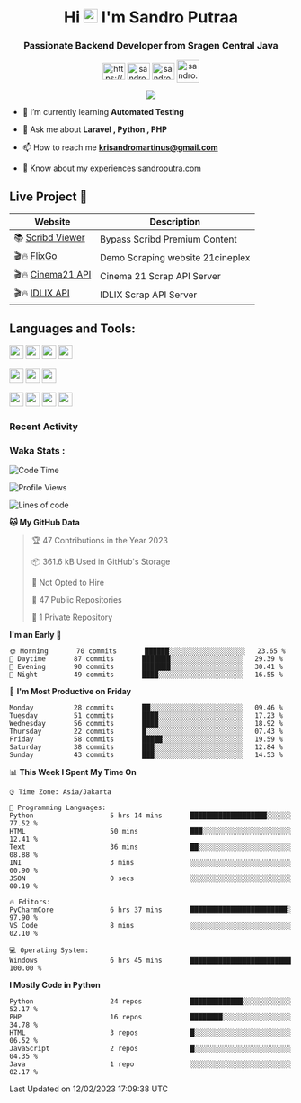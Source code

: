 

<h1 align="center">Hi <img src="https://media.giphy.com/media/hvRJCLFzcasrR4ia7z/giphy.gif" width="25px"> I'm Sandro Putraa</h1>
<h3 align="center">Passionate Backend Developer from Sragen Central Java</h3>

<p align="center">
    <a href="https://www.linkedin.com/in/sandro-putraa-34b80a19b/" target="blank"><img align="center" src="https://raw.githubusercontent.com/rahuldkjain/github-profile-readme-generator/master/src/images/icons/Social/linked-in-alt.svg" alt="https://www.linkedin.com/in/sandro-putraa-34b80a19b/" height="30" width="40" /></a>
    <a href="https://fb.com/sandro.putraaa" target="blank"><img align="center" src="https://raw.githubusercontent.com/rahuldkjain/github-profile-readme-generator/master/src/images/icons/Social/facebook.svg" alt="sandro.putraaa" height="30" width="40" /></a>
    <a href="https://instagram.com/sandro.putraa" target="blank"><img align="center" src="https://raw.githubusercontent.com/rahuldkjain/github-profile-readme-generator/master/src/images/icons/Social/instagram.svg" alt="sandro.putraa" height="30" width="40" /></a>
    <a href="https://wakatime.com/@sandrocods" target="blank"><img align="center" src="https://wakatime.com/static/img/wakatime-logo-text-vertical.png" alt="sandro.putraa" height="40" width="40" /></a>
   
</p>

<p align="center" style="p3">
<a href="https://github.com/antonkomarev/github-profile-views-counter">
    <img align="center"  src="https://komarev.com/ghpvc/?username=sandrocods&style=for-the-badge">
</a>

</p>



- 🌱 I’m currently learning **Automated Testing**

- 💬 Ask me about **Laravel , Python , PHP**

- 📫 How to reach me **krisandromartinus@gmail.com**

- 📄 Know about my experiences [sandroputra.com](https://sandroputra.com/)
 


## Live Project 🚀


| Website             | Description     |
| ----------------- | --- |
| 📚 [Scribd Viewer](http://sandroputraa.my.id/scribd/) | Bypass Scribd Premium Content |
| 🎬🔥 [FlixGo](https://testflsk.sandroputraa.com/) | Demo Scraping website 21cineplex  |
| 🎬🔥 [Cinema21 API](https://cinema-21-scrapper.vercel.app/) | Cinema 21 Scrap API Server |
| 🎬🔥 [IDLIX API](https://idlix-api.vercel.app/) | IDLIX Scrap API Server |



## Languages and Tools:

<img src="https://img.shields.io/badge/-Git-white?style=for-the-badge&logo=git" height="25" /></img>
<img src="https://img.shields.io/badge/-GitHub-white?style=for-the-badge&logo=github&logoColor=007ACC" height="25" /></img> <img src="https://img.shields.io/badge/-VS%20Code-white?style=for-the-badge&logo=visual-studio-code&logoColor=007ACC" height="25" /></img> <img src="https://img.shields.io/badge/-Pycharm-white?style=for-the-badge&logo=pycharm&logoColor=007ACC" height="25" /></img>

<img src="https://img.shields.io/badge/-Laravel-white?style=for-the-badge&logo=laravel&logoColor=007ACC" height="25" /></img>
<img src="https://img.shields.io/badge/-Flask-white?style=for-the-badge&logo=flask&logoColor=007ACC" height="25" /></img>
<img src="https://img.shields.io/badge/-Selenium-white?style=for-the-badge&logo=selenium&logoColor=007ACC" height="25" /></img>

<img src="https://img.shields.io/badge/-Python-white?style=for-the-badge&logo=python&logoColor=007ACC" height="25" /></img>
<img src="https://img.shields.io/badge/-Php-white?style=for-the-badge&logo=php&logoColor=007ACC" height="25" /></img>
<img src="https://img.shields.io/badge/-java-white?style=for-the-badge&logo=java&logoColor=007ACC" height="25" /></img>
<img src="https://img.shields.io/badge/-c++-white?style=for-the-badge&logo=c%2B%2B&logoColor=007ACC" height="25" /></img>



### Recent Activity
<!--START_SECTION:activity-->

<!--END_SECTION:activity-->

### Waka Stats :
<!--START_SECTION:waka-->
![Code Time](http://img.shields.io/badge/Code%20Time-498%20hrs%2054%20mins-blue)

![Profile Views](http://img.shields.io/badge/Profile%20Views-23-blue)

![Lines of code](https://img.shields.io/badge/From%20Hello%20World%20I%27ve%20Written-1%20Million%20lines%20of%20code-blue)

**🐱 My GitHub Data** 

> 🏆 47 Contributions in the Year 2023
 > 
> 📦 361.6 kB Used in GitHub's Storage 
 > 
> 🚫 Not Opted to Hire
 > 
> 📜 47 Public Repositories 
 > 
> 🔑 1 Private Repository 
 > 
**I'm an Early 🐤** 

```text
🌞 Morning       70 commits       ██████░░░░░░░░░░░░░░░░░░░   23.65 % 
🌆 Daytime       87 commits       ███████░░░░░░░░░░░░░░░░░░   29.39 % 
🌃 Evening       90 commits       ███████░░░░░░░░░░░░░░░░░░   30.41 % 
🌙 Night         49 commits       ████░░░░░░░░░░░░░░░░░░░░░   16.55 % 

```
📅 **I'm Most Productive on Friday** 

```text
Monday          28 commits       ██░░░░░░░░░░░░░░░░░░░░░░░   09.46 % 
Tuesday         51 commits       ████░░░░░░░░░░░░░░░░░░░░░   17.23 % 
Wednesday       56 commits       ████░░░░░░░░░░░░░░░░░░░░░   18.92 % 
Thursday        22 commits       █░░░░░░░░░░░░░░░░░░░░░░░░   07.43 % 
Friday          58 commits       █████░░░░░░░░░░░░░░░░░░░░   19.59 % 
Saturday        38 commits       ███░░░░░░░░░░░░░░░░░░░░░░   12.84 % 
Sunday          43 commits       ███░░░░░░░░░░░░░░░░░░░░░░   14.53 % 

```


📊 **This Week I Spent My Time On** 

```text
⌚︎ Time Zone: Asia/Jakarta

💬 Programming Languages: 
Python                   5 hrs 14 mins       ███████████████████░░░░░░   77.52 % 
HTML                     50 mins             ███░░░░░░░░░░░░░░░░░░░░░░   12.41 % 
Text                     36 mins             ██░░░░░░░░░░░░░░░░░░░░░░░   08.88 % 
INI                      3 mins              ░░░░░░░░░░░░░░░░░░░░░░░░░   00.90 % 
JSON                     0 secs              ░░░░░░░░░░░░░░░░░░░░░░░░░   00.19 % 

🔥 Editors: 
PyCharmCore              6 hrs 37 mins       ████████████████████████░   97.90 % 
VS Code                  8 mins              ░░░░░░░░░░░░░░░░░░░░░░░░░   02.10 % 

💻 Operating System: 
Windows                  6 hrs 45 mins       █████████████████████████   100.00 % 

```

**I Mostly Code in Python** 

```text
Python                   24 repos            █████████████░░░░░░░░░░░░   52.17 % 
PHP                      16 repos            ████████░░░░░░░░░░░░░░░░░   34.78 % 
HTML                     3 repos             █░░░░░░░░░░░░░░░░░░░░░░░░   06.52 % 
JavaScript               2 repos             █░░░░░░░░░░░░░░░░░░░░░░░░   04.35 % 
Java                     1 repo              ░░░░░░░░░░░░░░░░░░░░░░░░░   02.17 % 

```



 Last Updated on 12/02/2023 17:09:38 UTC
<!--END_SECTION:waka-->
